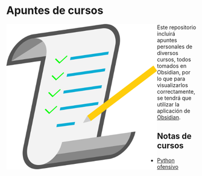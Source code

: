 # Apuntes de cursos

<p align="center">
    <img src="images/IMG_001.png"
    alt="Checklist de notas"
    width="400"
    style="float: left; margin-rigt: 10px">
</p>

Este repositorio incluirá apuntes personales de diversos cursos, todos tomados en Obsidian, por lo que para visualizarlos correctamente, se tendrá que utilizar la aplicación de [Obsidian](https://obsidian.md/download).

## Notas de cursos

- [Python ofensivo](Python_ofensivo/Indice.md)
